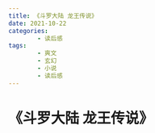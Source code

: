 ```yaml
---
title: 《斗罗大陆 龙王传说》
date: 2021-10-22
categories:
        - 读后感
tags:
        - 爽文
        - 玄幻
        - 小说
        - 读后感
---
```


# 《斗罗大陆 龙王传说》
